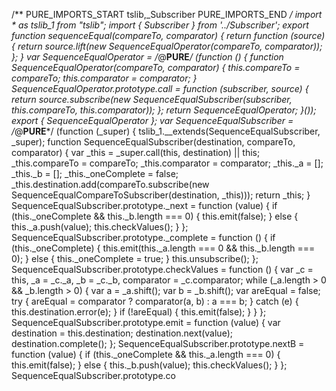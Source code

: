 /** PURE_IMPORTS_START tslib,_Subscriber PURE_IMPORTS_END */
import * as tslib_1 from "tslib";
import { Subscriber } from '../Subscriber';
export function sequenceEqual(compareTo, comparator) {
    return function (source) { return source.lift(new SequenceEqualOperator(compareTo, comparator)); };
}
var SequenceEqualOperator = /*@__PURE__*/ (function () {
    function SequenceEqualOperator(compareTo, comparator) {
        this.compareTo = compareTo;
        this.comparator = comparator;
    }
    SequenceEqualOperator.prototype.call = function (subscriber, source) {
        return source.subscribe(new SequenceEqualSubscriber(subscriber, this.compareTo, this.comparator));
    };
    return SequenceEqualOperator;
}());
export { SequenceEqualOperator };
var SequenceEqualSubscriber = /*@__PURE__*/ (function (_super) {
    tslib_1.__extends(SequenceEqualSubscriber, _super);
    function SequenceEqualSubscriber(destination, compareTo, comparator) {
        var _this = _super.call(this, destination) || this;
        _this.compareTo = compareTo;
        _this.comparator = comparator;
        _this._a = [];
        _this._b = [];
        _this._oneComplete = false;
        _this.destination.add(compareTo.subscribe(new SequenceEqualCompareToSubscriber(destination, _this)));
        return _this;
    }
    SequenceEqualSubscriber.prototype._next = function (value) {
        if (this._oneComplete && this._b.length === 0) {
            this.emit(false);
        }
        else {
            this._a.push(value);
            this.checkValues();
        }
    };
    SequenceEqualSubscriber.prototype._complete = function () {
        if (this._oneComplete) {
            this.emit(this._a.length === 0 && this._b.length === 0);
        }
        else {
            this._oneComplete = true;
        }
        this.unsubscribe();
    };
    SequenceEqualSubscriber.prototype.checkValues = function () {
        var _c = this, _a = _c._a, _b = _c._b, comparator = _c.comparator;
        while (_a.length > 0 && _b.length > 0) {
            var a = _a.shift();
            var b = _b.shift();
            var areEqual = false;
            try {
                areEqual = comparator ? comparator(a, b) : a === b;
            }
            catch (e) {
                this.destination.error(e);
            }
            if (!areEqual) {
                this.emit(false);
            }
        }
    };
    SequenceEqualSubscriber.prototype.emit = function (value) {
        var destination = this.destination;
        destination.next(value);
        destination.complete();
    };
    SequenceEqualSubscriber.prototype.nextB = function (value) {
        if (this._oneComplete && this._a.length === 0) {
            this.emit(false);
        }
        else {
            this._b.push(value);
            this.checkValues();
        }
    };
    SequenceEqualSubscriber.prototype.co